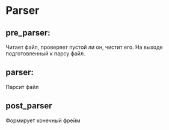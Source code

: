 # Parser

## pre_parser:
Читает файл, проверяет пустой ли он, чистит его. На выходе подготовленный к парсу файл.
## parser:
Парсит файл
## post_parser
Формирует конечный фрейм


